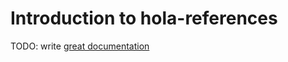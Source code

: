 # Introduction to hola-references

TODO: write [great documentation](http://jacobian.org/writing/what-to-write/)
